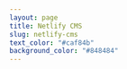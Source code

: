 ```yaml
---
layout: page
title: Netlify CMS
slug: netlify-cms
text_color: "#caf84b"
background_color: "#848484"
---
```

